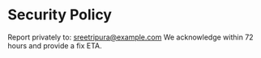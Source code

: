 ﻿# Security Policy
Report privately to: sreetripura@example.com
We acknowledge within 72 hours and provide a fix ETA.
